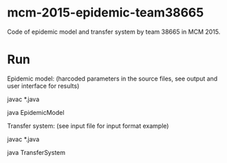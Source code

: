 # mcm-2015-epidemic-team38665

Code of epidemic model and transfer system by team 38665 in MCM 2015.

# Run

Epidemic model: (harcoded parameters in the source files, see output and user interface for results)

javac *.java

java EpidemicModel


Transfer system: (see input file for input format example)

javac *.java

java TransferSystem
